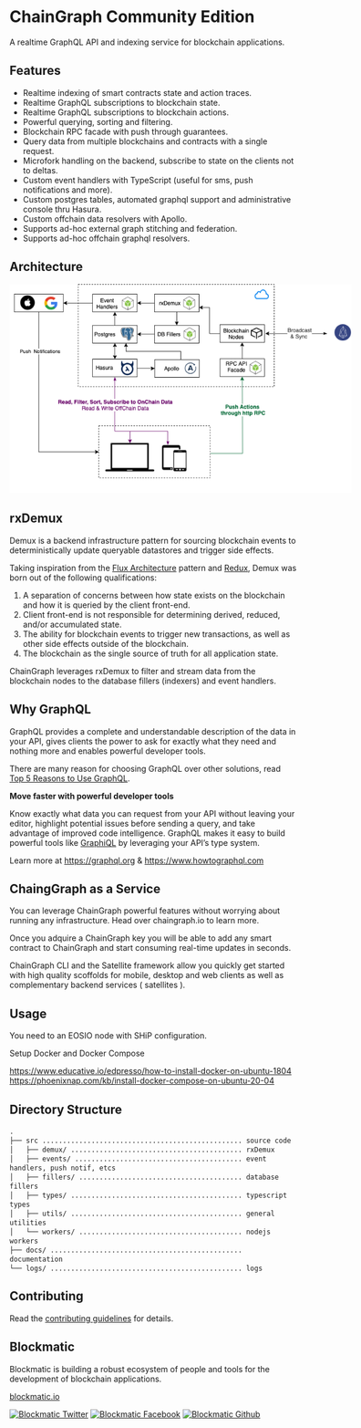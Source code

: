 # ChainGraph Community Edition

A realtime GraphQL API and indexing service for blockchain applications.

## Features

- Realtime indexing of smart contracts state and action traces.
- Realtime GraphQL subscriptions to blockchain state.
- Realtime GraphQL subscriptions to blockchain actions.
- Powerful querying, sorting and filtering.
- Blockchain RPC facade with push through guarantees.
- Query data from multiple blockchains and contracts with a single request.
- Microfork handling on the backend, subscribe to state on the clients not to deltas.
- Custom event handlers with TypeScript (useful for sms, push notifications and more).
- Custom postgres tables, automated graphql support and administrative console thru Hasura.
- Custom offchain data resolvers with Apollo.
- Supports ad-hoc external graph stitching and federation.
- Supports ad-hoc offchain graphql resolvers.

## Architecture

<center>
  <img src='docs/ChainGraph-Architecture.png' style='max-width:600px'/>
</center>

## rxDemux

Demux is a backend infrastructure pattern for sourcing blockchain events to deterministically update queryable datastores and trigger side effects.

Taking inspiration from the [Flux Architecture](https://facebook.github.io/flux/docs/in-depth-overview.html#content) pattern and [Redux](https://github.com/reduxjs/redux/), Demux was born out of the following qualifications:

1. A separation of concerns between how state exists on the blockchain and how it is queried by the client front-end.
1. Client front-end is not responsible for determining derived, reduced, and/or accumulated state.
1. The ability for blockchain events to trigger new transactions, as well as other side effects outside of the blockchain.
1. The blockchain as the single source of truth for all application state.

ChainGraph leverages rxDemux to filter and stream data from the blockchain nodes to the database fillers (indexers) and event handlers.

## Why GraphQL

GraphQL provides a complete and understandable description of the data in your API, gives clients the power to ask for exactly what they need and nothing more and enables powerful developer tools.

There are many reason for choosing GraphQL over other solutions, read [Top 5 Reasons to Use GraphQL](https://www.prisma.io/blog/top-5-reasons-to-use-graphql-b60cfa683511/).

**Move faster with powerful developer tools**

Know exactly what data you can request from your API without leaving your editor, highlight potential issues before sending a query, and take advantage of improved code intelligence. GraphQL makes it easy to build powerful tools like [GraphiQL](https://github.com/graphql/graphiql) by leveraging your API’s type system.

Learn more at https://graphql.org & https://www.howtographql.com

## ChaingGraph as a Service

You can leverage ChainGraph powerful features without worrying about running any infrastructure. Head over chaingraph.io to learn more.

Once you adquire a ChainGraph key you will be able to add any smart contract to ChainGraph and start consuming real-time updates in seconds.

ChainGraph CLI and the Satellite framework allow you quickly get started with high quality scoffolds for mobile, desktop and web clients as well as complementary backend services ( satellites ).

## Usage

You need to an EOSIO node with SHiP configuration.

Setup Docker and Docker Compose

https://www.educative.io/edpresso/how-to-install-docker-on-ubuntu-1804
https://phoenixnap.com/kb/install-docker-compose-on-ubuntu-20-04


## Directory Structure

```
.
├── src ................................................. source code
│   ├── demux/ .......................................... rxDemux
│   ├── events/ ......................................... event handlers, push notif, etcs
│   ├── fillers/ ........................................ database fillers
│   ├── types/ .......................................... typescript types
│   ├── utils/ .......................................... general utilities
│   └── workers/ ........................................ nodejs workers
├── docs/ ............................................... documentation
└── logs/ ............................................... logs
```

## Contributing

Read the [contributing guidelines](https://developers.blockmatic.io) for details.

## Blockmatic

Blockmatic is building a robust ecosystem of people and tools for the development of blockchain applications.

[blockmatic.io](https://blockmatic.io)

<!-- Please don't remove this: Grab your social icons from https://github.com/carlsednaoui/gitsocial -->

<!-- display the social media buttons in your README -->

[![Blockmatic Twitter][1.1]][1]
[![Blockmatic Facebook][2.1]][2]
[![Blockmatic Github][3.1]][3]

<!-- links to social media icons -->
<!-- no need to change these -->

<!-- icons with padding -->

[1.1]: http://i.imgur.com/tXSoThF.png 'twitter icon with padding'
[2.1]: http://i.imgur.com/P3YfQoD.png 'facebook icon with padding'
[3.1]: http://i.imgur.com/0o48UoR.png 'github icon with padding'

<!-- icons without padding -->

[1.2]: http://i.imgur.com/wWzX9uB.png 'twitter icon without padding'
[2.2]: http://i.imgur.com/fep1WsG.png 'facebook icon without padding'
[3.2]: http://i.imgur.com/9I6NRUm.png 'github icon without padding'

<!-- links to your social media accounts -->
<!-- update these accordingly -->

[1]: http://www.twitter.com/blockmatic_io
[2]: http://fb.me/blockmatic.io
[3]: http://www.github.com/blockmatic

<!-- Please don't remove this: Grab your social icons from https://github.com/carlsednaoui/gitsocial -->
